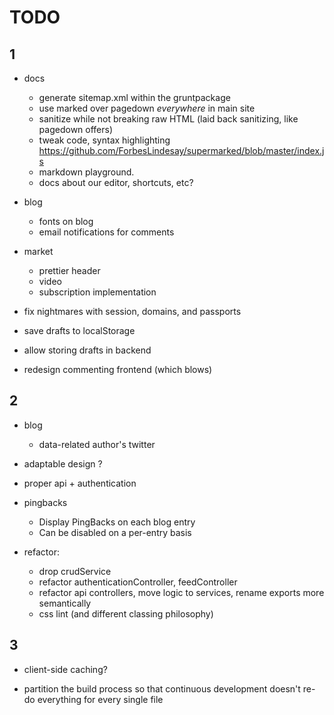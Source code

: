 # TODO 

## 1

- docs
  - generate sitemap.xml within the gruntpackage
  - use marked over pagedown _everywhere_ in main site
  - sanitize while not breaking raw HTML (laid back sanitizing, like pagedown offers)
  - tweak code, syntax highlighting https://github.com/ForbesLindesay/supermarked/blob/master/index.js
  - markdown playground.
  - docs about our editor, shortcuts, etc?

- blog
  - fonts on blog
  - email notifications for comments

- market
  - prettier header
  - video
  - subscription implementation


- fix nightmares with session, domains, and passports

- save drafts to localStorage
- allow storing drafts in backend
- redesign commenting frontend (which blows)



## 2

- blog
  - data-related author's twitter

- adaptable design ?
- proper api + authentication

- pingbacks
  - Display PingBacks on each blog entry
  - Can be disabled on a per-entry basis

- refactor:
    - drop crudService
    - refactor authenticationController, feedController
    - refactor api controllers, move logic to services, rename exports more semantically
    - css lint (and different classing philosophy)



## 3

- client-side caching?

- partition the build process so that continuous development
  doesn't re-do everything for every single file
  